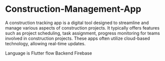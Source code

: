 # Construction-Management-App
A construction tracking app is a digital tool designed to streamline and manage various aspects of construction projects. It typically offers features such as project scheduling, task assignment, progress monitoring for teams involved in construction projects. These apps often utilize cloud-based technology, allowing real-time updates. 

Language is Flutter flow
Backend Firebase 
